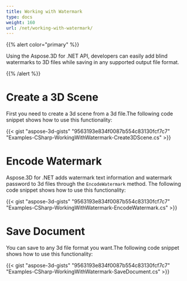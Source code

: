 ```yaml
---
title: Working with Watermark
type: docs
weight: 160
url: /net/working-with-watermark/
---
```


{{% alert color="primary" %}} 

Using the Aspose.3D for .NET API, developers can easily add blind watermarks to 3D files while saving in any supported output file format.

{{% /alert %}} 
# **Create a 3D Scene**
First you need to create a 3d scene from a 3d file.The following code snippet shows how to use this functionality:

{{< gist "aspose-3d-gists" "9563193e834f0087b554c83130fcf7c7" "Examples-CSharp-WorkingWithWatermark-Create3DScene.cs" >}}

# **Encode Watermark**
Aspose.3D for .NET adds watermark text information and watermark password to 3d files through the ``EncodeWatermark`` method. The following code snippet shows how to use this functionality:

{{< gist "aspose-3d-gists" "9563193e834f0087b554c83130fcf7c7" "Examples-CSharp-WorkingWithWatermark-EncodeWatermark.cs" >}}

# **Save Document**
You can save to any 3d file format you want.The following code snippet shows how to use this functionality:

{{< gist "aspose-3d-gists" "9563193e834f0087b554c83130fcf7c7" "Examples-CSharp-WorkingWithWatermark-SaveDocument.cs" >}}
